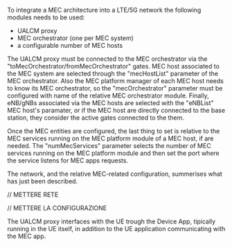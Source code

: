 To integrate a MEC architecture into a LTE/5G network the following modules needs to be used:
- UALCM proxy
- MEC orchestrator (one per MEC system) 
- a configurable number of MEC hosts

The UALCM proxy must be connected to the MEC orchestrator via the "toMecOrchestrator/fromMecOrchestrator" gates.
MEC host associated to the MEC system are selected through the "mecHostList" parameter of the MEC orchestrator. Also the MEC platform manager of each MEC host needs to know its MEC orchestrator, so the "mecOrchestrator" parameter must be configured with name of the relative MEC orchestrator module. Finally, eNB/gNBs associated via the MEC hosts are selected with the "eNBList" MEC host's paramater, or if the MEC host are directly connected to the base station, they consider the active gates connected to the them.


Once the MEC entities are configured, the last thing to set is relative to the MEC services running on the MEC platform module of a MEC host, if are needed.
The "numMecServices" parameter selects the number of MEC services running on the MEC platform module and then set the port where the service listens for MEC apps requests.

The network, and the relative MEC-related configuration, summerises what has just been described.

// METTERE RETE 

// METTERE LA CONFIGURAZIONE


The UALCM proxy interfaces with the UE trough the Device App, tipically running in the UE itself, in addition to the UE application communicating with the MEC app. 


